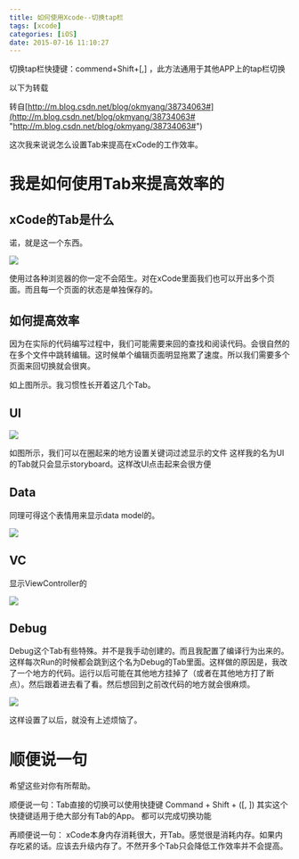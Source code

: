 ```yaml
---
title: 如何使用Xcode--切换tap栏
tags: [xcode]
categories: [iOS]
date: 2015-07-16 11:10:27
---
```


切换tap栏快捷键：commend+Shift+[,] ，此方法通用于其他APP上的tap栏切换

以下为转载

转自[http://m.blog.csdn.net/blog/okmyang/38734063#](http://m.blog.csdn.net/blog/okmyang/38734063# "http://m.blog.csdn.net/blog/okmyang/38734063#")

这次我来说说怎么设置Tab来提高在xCode的工作效率。

# 我是如何使用Tab来提高效率的

## xCode的Tab是什么

诺，就是这一个东西。

![](http://ww4.sinaimg.cn/large/686e6613jw1e5b26nmyqij20oq00v0sp.jpg)

使用过各种浏览器的你一定不会陌生。对在xCode里面我们也可以开出多个页面。而且每一个页面的状态是单独保存的。

<a target="_blank" id="more" style="color: rgb(37, 143, 184); line-height: 24px; white-space: normal; margin: 0px; padding: 0px; border: 0px; outline: 0px; font-family: &#39;Helvetica Neue&#39;, Helvetica, Arial, sans-serif; font-size: 14px; vertical-align: baseline;"></a><span style="padding: 0px; margin: 0px; line-height: 24px; color: rgb(85, 85, 85); font-family: &#39;Helvetica Neue&#39;, Helvetica, Arial, sans-serif; font-size: 14px;"></span><span style="font-family: Arial; line-height: 24px; background-color: rgb(237, 237, 237);"></span>

## 如何提高效率

因为在实际的代码编写过程中，我们可能需要来回的查找和阅读代码。会很自然的在多个文件中跳转编辑。这时候单个编辑页面明显拖累了速度。所以我们需要多个页面来回切换就会很爽。

如上图所示。我习惯性长开着这几个Tab。

## UI

![](http://ww3.sinaimg.cn/large/686e6613jw1e5b1quy5pij207409wt99.jpg)

如图所示，我们可以在圈起来的地方设置关键词过滤显示的文件
这样我的名为UI的Tab就只会显示storyboard。这样改UI点击起来会很方便

## Data

同理可得这个表情用来显示data model的。

![](http://ww2.sinaimg.cn/large/686e6613jw1e5b1uqa7yhj207w094mxd.jpg)

## VC

显示ViewController的

![](http://ww2.sinaimg.cn/large/686e6613jw1e5b1v4lkuyj207x0933z6.jpg)

## Debug

Debug这个Tab有些特殊。并不是我手动创建的。而且我配置了编译行为出来的。
这样每次Run的时候都会跳到这个名为Debug的Tab里面。这样做的原因是，我改了一个地方的代码。运行以后可能在其他地方挂掉了（或者在其他地方打了断点）。然后跟着进去看了看。然后想回到之前改代码的地方就会很麻烦。

![](http://ww4.sinaimg.cn/large/686e6613jw1e5b1ws3qu9j20ku0f8mzu.jpg)

这样设置了以后，就没有上述烦恼了。

# 顺便说一句

希望这些对你有所帮助。

顺便说一句：Tab直接的切换可以使用快捷键 Command + Shift + ([, ]) 其实这个快捷键适用于绝大部分有Tab的App。 都可以完成切换功能

再顺便说一句： xCode本身内存消耗很大，开Tab。感觉很是消耗内存。如果内存吃紧的话。应该去升级内存了。不然开多个Tab只会降低工作效率并不会提高。